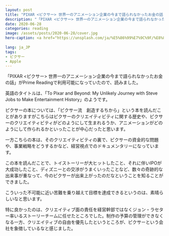 ```yaml
---
layout: post
title: "PIXAR <ピクサー> 世界一のアニメーション企業の今まで語られなかったお金の話 を読んだ"
description: "「PIXAR <ピクサー> 世界一のアニメーション企業の今まで語られなかったお金の話」がPrime Readingで利用可能になっていたので、読みました。"
date: 2020-06-28
categories: reading
image: /assets/posts/2020-06-28/cover.jpg
hero-caption: <a href="https://unsplash.com/ja/%E5%86%99%E7%9C%9F/%E8%8C%B6%E8%89%B2%E3%81%AE%E3%83%AC%E3%83%B3%E3%82%AC%E3%81%AE%E5%A3%81%E3%81%AB%E9%BB%92%E3%81%84%E9%87%91%E5%B1%9E%E3%81%AE%E5%8D%81%E5%AD%97%E6%9E%B6-bqp5dbkJP7g?utm_content=creditCopyText&utm_medium=referral&utm_source=unsplash">Unsplash</a>の<a href="https://unsplash.com/ja/@pamchi?utm_content=creditCopyText&utm_medium=referral&utm_source=unsplash">Max Cortez</a>が撮影した写真
      
lang: ja_JP
tags:
- ピクサー
- Apple
---
```


「PIXAR <ピクサー> 世界一のアニメーション企業の今まで語られなかったお金の話」がPrime Readingで利用可能になっていたので、読みました。

英語のタイトルは、「To Pixar and Beyond: My Unlikely Journey with Steve Jobs to Make Entertainment History」のようです。


ピクサーの本については、「ピクサー流　創造するちから」という本を読んだことがありますがこちらはピクサーのクリエイティビティに関する歴史や、ピクサーのクリエイティビティがどのようにして生まれるうか、アニメーションがどのようにして作られるかといったことが中心だったと思います。

一方こちらの本は、そのクリエイティビティの裏で、ピクサーの資金的な問題や、事業戦略をどうするかなど、経営視点でのドキュメンタリーになっています。

この本を読んだことで、トイストーリーが大ヒットしたこと、それに伴いIPOが大成功したこと、ディズニーとの交渉がうまくいったことなど、数々の奇跡的な出来事が重なって、今のピクサーが出来上がったのだなということを知ることができました。

こういった不可能に近い苦難を乗り越えて目標を達成できるというのは、素晴らしいなと思います。

特に良かったのは、クリエイティブ面の責任を経営幹部ではなくジョン・ラセター率いるストーリーチームに任せたところでした。制作の予算の管理ができなくなる一方、クリエイティブの自由を優先したというところが、ピクサーという会社を象徴しているなと感じました。